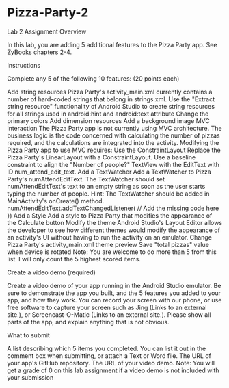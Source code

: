 # Pizza-Party-2
Lab 2 Assignment
Overview

In this lab, you are adding 5 additional features to the Pizza Party app.  See ZyBooks chapters 2-4.

Instructions

Complete any 5 of the following 10 features: (20 points each)

Add string resources
Pizza Party's activity_main.xml currently contains a number of hard-coded strings that belong in strings.xml. Use the "Extract string resource" functionality of Android Studio to create string resources for all strings used in android:hint and android:text attribute
Change the primary colors
Add dimension resources
Add a background image
MVC interaction
The Pizza Party app is not currently using MVC architecture. The business logic is the code concerned with calculating the number of pizzas required, and the calculations are integrated into the activity. Modifying the Pizza Party app to use MVC requires:
Use the ConstraintLayout
Replace the Pizza Party's LinearLayout with a ConstraintLayout. Use a baseline constraint to align the "Number of people?" TextView with the EditText with ID num_attend_edit_text.
Add a TextWatcher
Add a TextWatcher to Pizza Party's numAttendEditText. The TextWatcher should set numAttendEditText's text to an empty string as soon as the user starts typing the number of people. Hint: The TextWatcher should be added in MainActivity's onCreate() method.
numAttendEditText.addTextChangedListener(
   // Add the missing code here
})
Add a Style
Add a style to Pizza Party that modifies the appearance of the Calculate button
Modify the theme
Android Studio's Layout Editor allows the developer to see how different themes would modify the appearance of an activity's UI without having to run the activity on an emulator.
Change Pizza Party's activity_main.xml theme preview
Save "total pizzas" value when device is rotated
Note: You are welcome to do more than 5 from this list. I will only count the 5 highest scored items.

Create a video demo (required)

Create a video demo of your app running in the Android Studio emulator. Be sure to demonstrate the app you built, and the 5 features you added to your app, and how they work.  You can record your screen with our phone, or use free software to capture your screen such as Jing (Links to an external site.), or Screencast-O-Matic (Links to an external site.). Please show all parts of the app, and explain anything that is not obvious. 

What to submit

A list describing which 5 items you completed. You can list it out in the comment box when submitting, or attach a Text or Word file.
The URL of your app's GitHub repository.
The URL of your video demo.
Note: You will get a grade of 0 on this lab assignment if a video demo is not included with your submission
